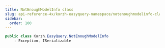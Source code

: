 ```yaml
---
title: NotEnoughModelInfo class
slug: api-reference-4x/korzh-easyquery-namespace/notenoughmodelinfo-class
sidebar:
  order: 100
---
```


```csharp
public class Korzh.EasyQuery.NotEnoughModelInfo
    : Exception, ISerializable

```
